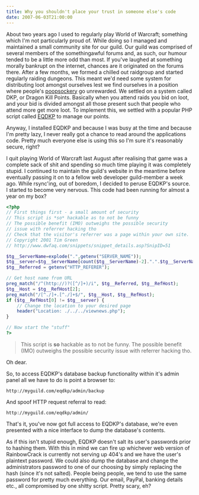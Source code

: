 ```yaml
---
title: Why you shouldn't place your trust in someone else's code
date: 2007-06-03T21:00:00
---
```


About two years ago I used to regularly play World of Warcraft;
something which I'm not particularly proud of. While doing so I managed
and maintained a small community site for our guild. Our guild was
comprised of several members of the somethingawful forums and, as such,
our humour tended to be a little more odd than most. If you've laughed
at something morally bankrupt on the internet, chances are it originated
on the forums there. After a few months, we formed a chilled out
raidgroup and started regularly raiding dungeons. This meant we'd need
some system for distributing loot amongst ourselves lest we find
ourselves in a position where people's
[poopsockery](http://en.wikipedia.org/wiki/Poopsocking) go unrewarded.
We settled on a system called DKP, or Dragon Kill Points. Basically when
you attend raids you bid on loot, and your bid is divided amongst all
those present such that people who attend more get more loot. To
implement this, we settled with a popular PHP script called
[EQDKP](http://www.eqdkp.com) to manage our points.

Anyway, I installed EQDKP and because I was busy at the time and because
I'm pretty lazy, I never really got a chance to read around the
applications code. Pretty much everyone else is using this so I'm sure
it's reasonably secure, right?

I quit playing World of Warcraft last August after realising that game
was a complete sack of shit and spending so much time playing it was
completely stupid. I continued to maintain the guild's website in the
meantime before eventually passing it on to a fellow web developer
guild-member a week ago. While rsync'ing, out of boredom, I decided to
peruse EQDKP's source. I started to become very nervous. This code had
been running for almost a year on my box?

```php
<?php
// First things first - a small amount of security
// This script is *so* hackable as to not be funny
// The possible benefit (IMO) outweighs the possible security
// issue with referrer hacking tho
// Check that the visitor's referrer was a page within your own site.
// Copyright 2001 Tim Green
// http://www.dwfaq.com/snippets/snippet_details.asp?SnipID=51

$tg__ServerName=explode(".",getenv("SERVER_NAME"));
$tg__server=$tg__ServerName[count($tg__ServerName)-2].".".$tg__ServerName[count($tg__ServerName)-1];
$tg__Referred = getenv("HTTP_REFERER");

// Get host name from URL
preg_match("/^(http://)?([^/]+)/i", $tg__Referred, $tg__RefHost);
$tg__Host = $tg__RefHost[2];
preg_match("/[^./]+.[^./]+$/", $tg__Host, $tg__RefHost);
if ($tg__RefHost[0] != $tg__server) {
    // Change the location to your desired page
    header("Location: ./../../viewnews.php");
}

// Now start the "stuff" 
?>
```

> This script is **so** hackable as to not be funny. The possible
> benefit (IMO) outweighs the possible security issue with referrer
> hacking tho.

Oh dear.

So, to access EQDKP's database backup functionality within it's admin
panel all we have to do is point a browser to:

`http://myguild.com/eqdkp/admin/backup`

And spoof HTTP request referral to read:

`http://myguild.com/eqdkp/admin/`

That's it, you've now got full access to EQDKP's database, we're even
presented with a nice interface to dump the database's contents.

As if this isn't stupid enough, EQDKP doesn't salt its user's
passwords prior to hashing them. With this in mind we can fire up
whichever web version of RainbowCrack is currently not serving up 404's
and we have the user's plaintext password. We could also dump the
database and change the administrators password to one of our choosing
by simply replacing the hash (since it's not salted). People being
people, we tend to use the same password for pretty much everything. Our
email, PayPal, banking details etc., all compromised by one shitty
script. Pretty scary, eh?
